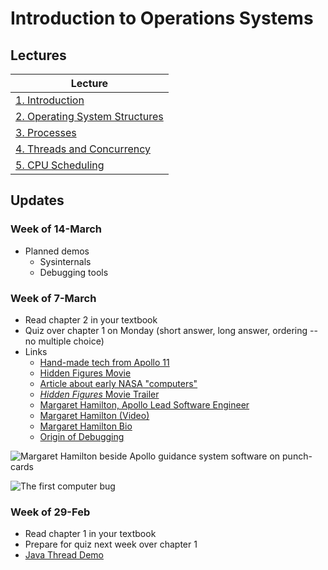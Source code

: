 # Introduction to Operations Systems

## Lectures

| Lecture                                             |
|-----------------------------------------------------|
| [1. Introduction](lectures/ch1.pptx)                |
| [2. Operating System Structures](lectures/ch2.pptx) |
| [3. Processes](lectures/ch3.pptx)                   |
| [4. Threads and Concurrency]()                      |
| [5. CPU Scheduling]()                               |


## Updates

### Week of 14-March

* Planned demos
    * Sysinternals
    * Debugging tools

### Week of 7-March

* Read chapter 2 in your textbook
* Quiz over chapter 1 on Monday (short answer, long answer, ordering -- no multiple choice)
* Links
    * [Hand-made tech from Apollo 11](https://history.com/news/moon-landing-technology-inventions-computers-heat-shield-rovers)
    * [Hidden Figures Movie](https://en.wikipedia.org/wiki/Hidden_Figures)
    * [Article about early NASA "computers"](https://www.popularmechanics.com/space/rockets/a24429/hidden-figures-real-story-nasa-women-computers/)
    * [_Hidden Figures_ Movie Trailer](https://www.youtube.com/watch?v=RK8xHq6dfAo)
    * [Margaret Hamilton, Apollo Lead Software Engineer](https://qeprize.org/news/margaret-hamilton-apollos-code/)
    * [Margaret Hamilton (Video)](https://www.youtube.com/watch?v=kTn56jJW4zY)
    * [Margaret Hamilton Bio](https://en.wikipedia.org/wiki/File:Margaret_Hamilton.gif)
    * [Origin of Debugging](https://en.wikipedia.org/wiki/Debugging#Origin_of_the_term)

![Margaret Hamilton beside Apollo guidance system software on punch-cards](https://upload.wikimedia.org/wikipedia/commons/thumb/2/2e/Margaret_Hamilton.gif/385px-Margaret_Hamilton.gif)

![The first computer bug](https://en.wikipedia.org/wiki/Debugging#/media/File:H96566k.jpg)

### Week of 29-Feb

* Read chapter 1 in your textbook
* Prepare for quiz next week over chapter 1
* [Java Thread Demo](https://www.javaworld.com/article/2074217/java-101--understanding-java-threads--part-1--introducing-threads-and-runnables.html)
